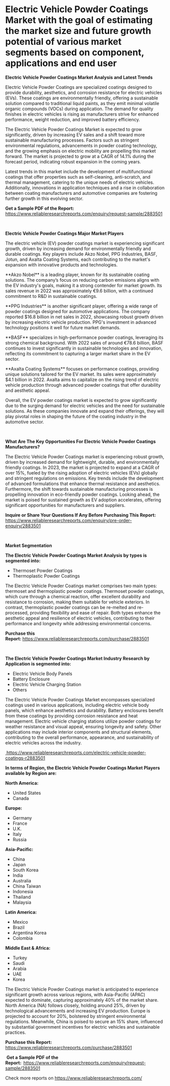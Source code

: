 <p><h1>Electric Vehicle Powder Coatings Market with the goal of estimating the market size and future growth potential of various market segments based on component, applications and end user</h1></p><p><strong>Electric Vehicle Powder Coatings Market Analysis and Latest Trends</strong></p>
<p><p>Electric Vehicle Powder Coatings are specialized coatings designed to provide durability, aesthetics, and corrosion resistance for electric vehicles (EVs). These coatings are environmentally friendly, offering a sustainable solution compared to traditional liquid paints, as they emit minimal volatile organic compounds (VOCs) during application. The demand for quality finishes in electric vehicles is rising as manufacturers strive for enhanced performance, weight reduction, and improved battery efficiency.</p><p>The Electric Vehicle Powder Coatings Market is expected to grow significantly, driven by increasing EV sales and a shift toward more sustainable manufacturing processes. Factors such as stringent environmental regulations, advancements in powder coating technology, and the growing emphasis on electric mobility are propelling this market forward. The market is projected to grow at a CAGR of 14.1% during the forecast period, indicating robust expansion in the coming years.</p><p>Latest trends in this market include the development of multifunctional coatings that offer properties such as self-cleaning, anti-scratch, and thermal management, catering to the unique needs of electric vehicles. Additionally, innovations in application techniques and a rise in collaboration between coating manufacturers and automotive companies are fostering further growth in this evolving sector.</p></p>
<p><strong>Get a Sample PDF of the Report:&nbsp;</strong> <a href="https://www.reliableresearchreports.com/enquiry/request-sample/2883501?utm_campaign=2487&utm_medium=2&utm_source=Github&utm_content=ia&utm_term=13032025&utm_id=electric-vehicle-powder-coatings">https://www.reliableresearchreports.com/enquiry/request-sample/2883501</a></p>
<p>&nbsp;</p>
<p><strong>Electric Vehicle Powder Coatings Major Market Players</strong></p>
<p><p>The electric vehicle (EV) powder coatings market is experiencing significant growth, driven by increasing demand for environmentally friendly and durable coatings. Key players include Akzo Nobel, PPG Industries, BASF, Jotun, and Axalta Coating Systems, each contributing to the market's expansion with innovative products and technologies.</p><p>**Akzo Nobel** is a leading player, known for its sustainable coating solutions. The company’s focus on reducing carbon emissions aligns with the EV industry's goals, making it a strong contender for market growth. Its sales revenue in 2022 was approximately €9.6 billion, with a continued commitment to R&D in sustainable coatings.</p><p>**PPG Industries** is another significant player, offering a wide range of powder coatings designed for automotive applications. The company reported $16.8 billion in net sales in 2022, showcasing robust growth driven by increasing electric vehicle production. PPG's investment in advanced technology positions it well for future market demands.</p><p>**BASF** specializes in high-performance powder coatings, leveraging its strong chemical background. With 2022 sales of around €78.6 billion, BASF continues to invest significantly in sustainable technologies and innovation, reflecting its commitment to capturing a larger market share in the EV sector.</p><p>**Axalta Coating Systems** focuses on performance coatings, providing unique solutions tailored for the EV market. Its sales were approximately $4.1 billion in 2022. Axalta aims to capitalize on the rising trend of electric vehicle production through advanced powder coatings that offer durability and aesthetic appeal.</p><p>Overall, the EV powder coatings market is expected to grow significantly due to the surging demand for electric vehicles and the need for sustainable solutions. As these companies innovate and expand their offerings, they will play pivotal roles in shaping the future of the coating industry in the automotive sector.</p></p>
<p>&nbsp;</p>
<p><strong>What Are The Key Opportunities For Electric Vehicle Powder Coatings Manufacturers?</strong></p>
<p><p>The Electric Vehicle Powder Coatings market is experiencing robust growth, driven by increased demand for lightweight, durable, and environmentally friendly coatings. In 2023, the market is projected to expand at a CAGR of over 15%, fueled by the rising adoption of electric vehicles (EVs) globally and stringent regulations on emissions. Key trends include the development of advanced formulations that enhance thermal resistance and aesthetics. Furthermore, the shift towards sustainable manufacturing processes is propelling innovation in eco-friendly powder coatings. Looking ahead, the market is poised for sustained growth as EV adoption accelerates, offering significant opportunities for manufacturers and suppliers.</p></p>
<p><strong>Inquire or Share Your Questions If Any Before Purchasing This Report:</strong> <a href="https://www.reliableresearchreports.com/enquiry/pre-order-enquiry/2883501?utm_campaign=2487&utm_medium=2&utm_source=Github&utm_content=ia&utm_term=13032025&utm_id=electric-vehicle-powder-coatings">https://www.reliableresearchreports.com/enquiry/pre-order-enquiry/2883501</a></p>
<p>&nbsp;</p>
<p><strong>Market Segmentation</strong></p>
<p><strong>The Electric Vehicle Powder Coatings Market Analysis by types is segmented into:</strong></p>
<p><ul><li> Thermoset Powder Coatings</li><li>Thermoplastic Powder Coatings </li></ul></p>
<p><p>The Electric Vehicle Powder Coatings market comprises two main types: thermoset and thermoplastic powder coatings. Thermoset powder coatings, which cure through a chemical reaction, offer excellent durability and resistance to corrosion, making them suitable for vehicle exteriors. In contrast, thermoplastic powder coatings can be re-melted and re-processed, providing flexibility and ease of repair. Both types enhance the aesthetic appeal and resilience of electric vehicles, contributing to their performance and longevity while addressing environmental concerns.</p></p>
<p><strong>Purchase this Report:&nbsp;</strong><a href="https://www.reliableresearchreports.com/purchase/2883501?utm_campaign=2487&utm_medium=2&utm_source=Github&utm_content=ia&utm_term=13032025&utm_id=electric-vehicle-powder-coatings">https://www.reliableresearchreports.com/purchase/2883501</a></p>
<p>&nbsp;</p>
<p><strong>The Electric Vehicle Powder Coatings Market Industry Research by Application is segmented into:</strong></p>
<p><ul><li> Electric Vehicle Body Panels</li><li>Battery Enclosure</li><li>Electric Vehicle Charging Station</li><li>Others </li></ul></p>
<p><p>The Electric Vehicle Powder Coatings Market encompasses specialized coatings used in various applications, including electric vehicle body panels, which enhance aesthetics and durability. Battery enclosures benefit from these coatings by providing corrosion resistance and heat management. Electric vehicle charging stations utilize powder coatings for weather resistance and visual appeal, ensuring longevity and safety. Other applications may include interior components and structural elements, contributing to the overall performance, appearance, and sustainability of electric vehicles across the industry.</p></p>
<p><a href="https://www.reliableresearchreports.com/electric-vehicle-powder-coatings-r2883501?utm_campaign=2487&utm_medium=2&utm_source=Github&utm_content=ia&utm_term=13032025&utm_id=electric-vehicle-powder-coatings">&nbsp;https://www.reliableresearchreports.com/electric-vehicle-powder-coatings-r2883501</a></p>
<p><strong>In terms of Region, the Electric Vehicle Powder Coatings Market Players available by Region are:</strong></p>
<p>
    <p> <strong> North America: </strong>
        <ul>
            <li>United States</li>
            <li>Canada</li>
        </ul>
        </p> 
    <p> <strong> Europe: </strong>
        <ul>
            <li>Germany</li>
            <li>France</li>
            <li>U.K.</li>
            <li>Italy</li>
            <li>Russia</li>
        </ul>
        </p> 
    <p> <strong> Asia-Pacific: </strong>
        <ul>
            <li>China</li>
            <li>Japan</li>
            <li>South Korea</li>
            <li>India</li>
            <li>Australia</li>
            <li>China Taiwan</li>
            <li>Indonesia</li>
            <li>Thailand</li>
            <li>Malaysia</li>
        </ul>
        </p> 
    <p> <strong> Latin America: </strong>
        <ul>
            <li>Mexico</li>
            <li>Brazil</li>
            <li>Argentina Korea</li>
            <li>Colombia</li>
        </ul>
        </p> 
    <p> <strong> Middle East & Africa: </strong>
        <ul>
            <li>Turkey</li>
            <li>Saudi</li>
            <li>Arabia</li>
            <li>UAE</li>
            <li>Korea</li>
        </ul>
    </p>
    </p>
<p><p>The Electric Vehicle Powder Coatings market is anticipated to experience significant growth across various regions, with Asia-Pacific (APAC) expected to dominate, capturing approximately 40% of the market share. North America (NA) follows closely, holding around 25%, driven by technological advancements and increasing EV production. Europe is projected to account for 20%, bolstered by stringent environmental regulations. Meanwhile, China is poised to secure an 15% share, influenced by substantial government incentives for electric vehicles and sustainable practices.</p></p>
<p><strong>Purchase this Report: </strong><a href="https://www.reliableresearchreports.com/purchase/2883501?utm_campaign=2487&utm_medium=2&utm_source=Github&utm_content=ia&utm_term=13032025&utm_id=electric-vehicle-powder-coatings">https://www.reliableresearchreports.com/purchase/2883501</a></p>
<p>&nbsp;<strong>Get a Sample PDF of the Report:&nbsp;&nbsp;</strong><a href="https://www.reliableresearchreports.com/enquiry/request-sample/2883501?utm_campaign=2487&utm_medium=2&utm_source=Github&utm_content=ia&utm_term=13032025&utm_id=electric-vehicle-powder-coatings">https://www.reliableresearchreports.com/enquiry/request-sample/2883501</a></p>
<p><strong></strong></p>
<p>Check more reports on <a href="https://www.reliableresearchreports.com/?utm_campaign=2487&utm_medium=2&utm_source=Github&utm_content=ia&utm_term=13032025&utm_id=electric-vehicle-powder-coatings">https://www.reliableresearchreports.com/</a></p>